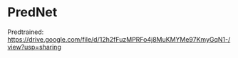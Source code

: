 # PredNet
Predtrained: https://drive.google.com/file/d/12h2fFuzMPRFo4j8MuKMYMe97KmyGqN1-/view?usp=sharing
